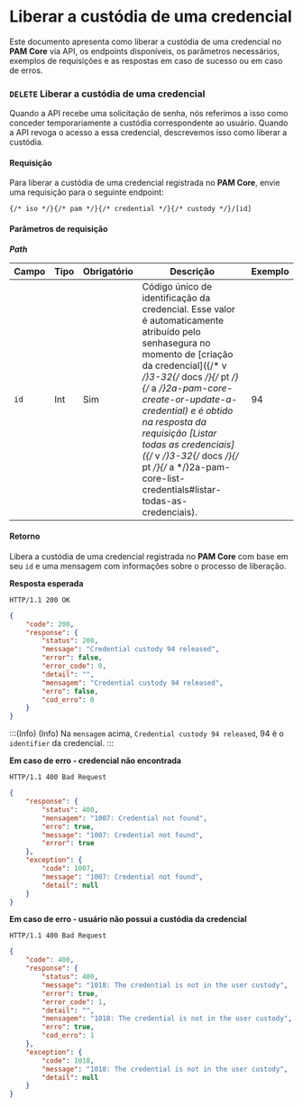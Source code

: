 # Liberar a custódia de uma credencial

Este documento apresenta como liberar a custódia de uma credencial no **PAM Core** via API, os endpoints disponíveis, os parâmetros necessários, exemplos de requisições e as respostas em caso de sucesso ou em caso de erros.

### `DELETE` Liberar a custódia de uma credencial

Quando a API recebe uma solicitação de senha, nós referimos a isso como conceder temporariamente a custódia correspondente ao usuário. Quando a API revoga o acesso a essa credencial, descrevemos isso como liberar a custódia.

#### Requisição


Para liberar a custódia de uma credencial registrada no **PAM Core**, envie uma requisição para o seguinte endpoint:



`{/* iso */}{/* pam */}{/* credential */}{/* custody */}/[id]`

#### Parâmetros de requisição

***Path***



| Campo  | Tipo   | Obrigatório | Descrição                                     | Exemplo |
| ------ | ------ | ------------ | ----------------------------------------------- | ------- |
| `id` | Int | Sim          | Código único de identificação da credencial. Esse valor é automaticamente atribuído pelo senhasegura no momento de [criação da credencial]({/* v */}3-32{/* docs */}{/* pt */}{/* a */}2a-pam-core-create-or-update-a-credential) e é obtido na resposta da requisição [Listar todas as credenciais]({/* v */}3-32{/* docs */}{/* pt */}{/* a */}2a-pam-core-list-credentials#listar-todas-as-credenciais).|94     |


#### Retorno

Libera a custódia de uma credencial registrada no **PAM Core** com base em seu `id` e uma mensagem com informações sobre o processo de liberação.

**Resposta esperada**

```
HTTP/1.1 200 OK
```
```json
{
    "code": 200,
    "response": {
        "status": 200,
        "message": "Credential custody 94 released",
        "error": false,
        "error_code": 0,
        "detail": "",
        "mensagem": "Credential custody 94 released",
        "erro": false,
        "cod_erro": 0
    }
}

```
:::(Info) (Info)
Na `mensagem` acima, `Credential custody 94 released`, 94 é o `identifier` da credencial.
:::

 **Em caso de erro - credencial não encontrada**

```
HTTP/1.1 400 Bad Request
```

```json
{
    "response": {
        "status": 400,
        "mensagem": "1007: Credential not found",
        "erro": true,
        "message": "1007: Credential not found",
        "error": true
    },
    "exception": {
        "code": 1007,
        "message": "1007: Credential not found",
        "detail": null
    }
}
```

**Em caso de erro - usuário não possui a custódia da credencial**


```
HTTP/1.1 400 Bad Request
```

```json
{
    "code": 400,
    "response": {
        "status": 400,
        "message": "1018: The credential is not in the user custody",
        "error": true,
        "error_code": 1,
        "detail": "",
        "mensagem": "1018: The credential is not in the user custody",
        "erro": true,
        "cod_erro": 1
    },
    "exception": {
        "code": 1018,
        "message": "1018: The credential is not in the user custody",
        "detail": null
    }
}

```